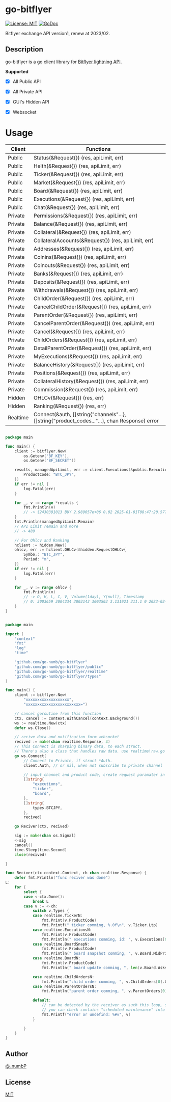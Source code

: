 # go-bitflyer
[![License: MIT](https://img.shields.io/badge/License-MIT-yellow.svg)](https://opensource.org/licenses/MIT)
[![GoDoc](https://godoc.org/github.com/go-numb/go-bitflyer?status.svg)](https://pkg.go.dev/github.com/go-numb/go-bitflyer)



Bitflyer exchange API version1, renew at 2023/02.

## Description

go-bitflyer is a go client library for [Bitflyer lightning API](https://lightning.bitflyer.com/docs).

**Supported**
- [x] All Public API
- [x] All Private API
- [x] GUI's Hidden API
- [x] Websocket


# Usage
| Client   | Functions                                                                                     |
| -------- | --------------------------------------------------------------------------------------------- |
| Public   | Status(&Request{}) (res, apiLimit, err)                                                       |
| Public   | Helth(&Request{}) (res, apiLimit, err)                                                        |
| Public   | Ticker(&Request{}) (res, apiLimit, err)                                                       |
| Public   | Market(&Request{}) (res, apiLimit, err)                                                       |
| Public   | Board(&Request{}) (res, apiLimit, err)                                                        |
| Public   | Executions(&Request{}) (res, apiLimit, err)                                                   |
| Public   | Chat(&Request{}) (res, apiLimit, err)                                                         |
| Private  | Permissions(&Request{}) (res, apiLimit, err)                                                  |
| Private  | Balance(&Request{}) (res, apiLimit, err)                                                      |
| Private  | Collateral(&Request{}) (res, apiLimit, err)                                                   |
| Private  | CollateralAccounts(&Request{}) (res, apiLimit, err)                                           |
| Private  | Addresses(&Request{}) (res, apiLimit, err)                                                    |
| Private  | Coinins(&Request{}) (res, apiLimit, err)                                                      |
| Private  | Coinouts(&Request{}) (res, apiLimit, err)                                                     |
| Private  | Banks(&Request{}) (res, apiLimit, err)                                                        |
| Private  | Deposits(&Request{}) (res, apiLimit, err)                                                     |
| Private  | Withdrawals(&Request{}) (res, apiLimit, err)                                                  |
| Private  | ChildOrder(&Request{}) (res, apiLimit, err)                                                   |
| Private  | CancelChildOrder(&Request{}) (res, apiLimit, err)                                             |
| Private  | ParentOrder(&Request{}) (res, apiLimit, err)                                                  |
| Private  | CancelParentOrder(&Request{}) (res, apiLimit, err)                                            |
| Private  | Cancel(&Request{}) (res, apiLimit, err)                                                       |
| Private  | ChildOrders(&Request{}) (res, apiLimit, err)                                                  |
| Private  | DetailParentOrder(&Request{}) (res, apiLimit, err)                                            |
| Private  | MyExecutions(&Request{}) (res, apiLimit, err)                                                 |
| Private  | BalanceHistory(&Request{}) (res, apiLimit, err)                                               |
| Private  | Positions(&Request{}) (res, apiLimit, err)                                                    |
| Private  | CollateralHistory(&Request{}) (res, apiLimit, err)                                            |
| Private  | Commission(&Request{}) (res, apiLimit, err)                                                   |
| Hidden   | OHLCv(&Request{}) (res, err)                                                                  |
| Hidden   | Ranking(&Request{}) (res, err)                                                                |
| Realtime | Connect(&auth, []string{"channels"...}, []string{"product_codes..."...}, chan Response) error |


```go HTTP API

package main

func main() {
    client := bitflyer.New(
		os.Getenv("BF_KEY"),
		os.Getenv("BF_SECRET"))

    results, managedApiLimit, err := client.Executions(&public.Executions{
        ProductCode: "BTC_JPY",
    })
    if err != nil {
        log.Fatal(err)
    }

    for _, v := range *results {
        fmt.Println(v)
        // -> {2430391013 BUY 2.989057e+06 0.02 2025-01-01T08:47:20.577 JRF20250101-084720-050159 JRF20250101-084720-042209}...
    }
    fmt.Println(managedApiLimit.Remain)
    // API Limit remain and more
    // -> 489

	// For Ohlcv and Ranking
	hclient := hidden.New()
	ohlcv, err := hclient.OHLCv(&hidden.RequestOHLCv{
        Symbo;: "BTC_JPY",
		Period: "m",
    })
    if err != nil {
        log.Fatal(err)
    }

    for _, v := range ohlcv {
        fmt.Println(v)
        // -> O, H, L, C, V, Volume(1day), Y(null), Timestamp
		// 0: 3003659 3004234 3003143 3003503 3.131921 311.1 0 2023-02-01T21:01:00+09:00
    }
}


```


```go Realtime API with websocket

package main

import (
	"context"
	"fmt"
	"log"
	"time"

	"github.com/go-numb/go-bitflyer"
	"github.com/go-numb/go-bitflyer/public"
	"github.com/go-numb/go-bitflyer/realtime"
	"github.com/go-numb/go-bitflyer/types"
)

func main() {
	client := bitflyer.New(
		"xxxxxxxxxxxxxxxxxxx",
		"xxxxxxxxxxxxxxxxxxxxxxxx=")

    // cancel goroutine from this function
	ctx, cancel := context.WithCancel(context.Background())
	ws := realtime.New(ctx)
	defer ws.Close()

    // recive data and notification form websocket
	recived := make(chan realtime.Response, 3)
	// This Connect is sharping binary data, to each struct.
	// There's also a class that handles raw data. use realtime\raw.go
	go ws.Connect(
        // Connect to Private, if struct *Auth. 
		client.Auth, // or nil, when not subscribe to private channel

        // input channel and product code, create request paramater in function
		[]string{
			"executions",
			"ticker",
			"board",
		},
		[]string{
			types.BTCJPY,
		},
		recived)

	go Reciver(ctx, recived)

    sig := make(chan os.Signal)
    <-sig
	cancel()
	time.Sleep(time.Second)
	close(recived)

}

func Reciver(ctx context.Context, ch chan realtime.Response) {
	defer fmt.Println("func reciver was done")
L:
	for {
		select {
		case <-ctx.Done():
			break L
		case v := <-ch:
			switch v.Types {
			case realtime.TickerN:
				fmt.Print(v.ProductCode)
				fmt.Printf(" ticker comming, %.0f\n", v.Ticker.Ltp)
			case realtime.ExecutionsN:
				fmt.Print(v.ProductCode)
				fmt.Println(" executions comming, id: ", v.Executions[0].ID)
			case realtime.BoardSnapN:
				fmt.Print(v.ProductCode)
				fmt.Println(" board snapshot comming, ", v.Board.MidPrice)
			case realtime.BoardN:
				fmt.Print(v.ProductCode)
				fmt.Println(" board update comming, ", len(v.Board.Asks), len(v.Board.Bids))

			case realtime.ChildOrdersN:
				fmt.Println("child order comming, ", v.ChildOrders[0].ChildOrderID)
			case realtime.ParentOrdersN:
				fmt.Println("parent order comming, ", v.ParentOrders[0].ParentOrderID)

			default:
				// can be detected by the receiver as such this loop, so it tells the receiver to terminate.
				// you can check contains "scheduled maintenance" into error.
				fmt.Printf("error or undefind: %#v", v)
			}

		}
	}
}


```


## Author

[@_numbP](https://twitter.com/_numbP)

## License

[MIT](https://github.com/go-numb/go-bitflyer/blob/master/LICENSE)